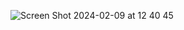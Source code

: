 ![Screen Shot 2024-02-09 at 12 40 45](https://github.com/Moby1971/T1mappingLL-2D-v1.5/assets/49905975/684227d4-29a0-42f2-9978-b82b75b68eb3)
